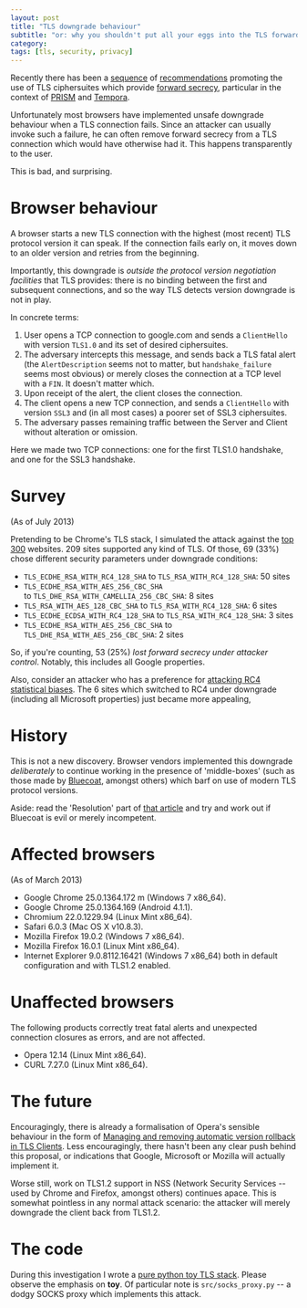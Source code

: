 ```yaml
---
layout: post
title: "TLS downgrade behaviour"
subtitle: "or: why you shouldn't put all your eggs into the TLS forward secrecy basket"
category: 
tags: [tls, security, privacy]
---
```

Recently there has been a [sequence][1] of [recommendations][2] promoting the use of TLS ciphersuites which provide [forward secrecy][], particular in the context of [PRISM][] and [Tempora][].

[1]: https://community.qualys.com/blogs/securitylabs/2013/06/25/ssl-labs-deploying-forward-secrecy
[2]: http://www.theregister.co.uk/2013/06/26/ssl_forward_secrecy/
[forward secrecy]: http://en.wikipedia.org/wiki/Forward_secrecy
[PRISM]: http://en.wikipedia.org/wiki/PRISM_(surveillance_program)
[Tempora]: http://en.wikipedia.org/wiki/Tempora

Unfortunately most browsers have implemented unsafe downgrade behaviour when a TLS connection fails.  Since an attacker can usually invoke such a failure, he can often remove forward secrecy from a TLS connection which would have otherwise had it.  This happens transparently to the user.

This is bad, and surprising.

# Browser behaviour
A browser starts a new TLS connection with the highest (most recent) TLS protocol version it can speak.  If the connection fails early on, it moves down to an older version and retries from the beginning.

Importantly, this downgrade is *outside the protocol version negotiation facilities* that TLS provides: there is no binding between the first and subsequent connections, and so the way TLS detects version downgrade is not in play.

In concrete terms:

1. User opens a TCP connection to google.com and sends a `ClientHello` with version `TLS1.0` and its set of desired ciphersuites.
2. The adversary intercepts this message, and sends back a TLS fatal alert (the `AlertDescription` seems not to matter, but `handshake_failure` seems most obvious) or merely closes the connection at a TCP level with a `FIN`.  It doesn't matter which.
3. Upon receipt of the alert, the client closes the connection.
4. The client opens a new TCP connection, and sends a `ClientHello` with version `SSL3` and (in all most cases) a poorer set of SSL3 ciphersuites.
5. The adversary passes remaining traffic between the Server and Client without alteration or omission.

Here we made two TCP connections: one for the first TLS1.0 handshake, and one for the SSL3 handshake.

# Survey

(As of July 2013)

Pretending to be Chrome's TLS stack, I simulated the attack against the [top 300][] websites. 209 sites supported any kind of TLS.  Of those, 69 (33%) chose different security parameters under downgrade conditions:

* `TLS_ECDHE_RSA_WITH_RC4_128_SHA` to `TLS_RSA_WITH_RC4_128_SHA`: 50 sites
* `TLS_ECDHE_RSA_WITH_AES_256_CBC_SHA` <br> to `TLS_DHE_RSA_WITH_CAMELLIA_256_CBC_SHA`: 8 sites
* `TLS_RSA_WITH_AES_128_CBC_SHA` to `TLS_RSA_WITH_RC4_128_SHA`: 6 sites
* `TLS_ECDHE_ECDSA_WITH_RC4_128_SHA` to `TLS_RSA_WITH_RC4_128_SHA`: 3 sites
* `TLS_ECDHE_RSA_WITH_AES_256_CBC_SHA` to `TLS_DHE_RSA_WITH_AES_256_CBC_SHA`: 2 sites

So, if you're counting, 53 (25%) *lost forward secrecy under attacker control*.  Notably, this includes all Google properties.

Also, consider an attacker who has a preference for [attacking RC4 statistical biases][rc4].  The 6 sites which switched to RC4 under downgrade (including all Microsoft properties) just became more appealing,

[top 300]: http://www.alexa.com/topsites
[rc4]: http://www.isg.rhul.ac.uk/tls/

# History
This is not a new discovery.  Browser vendors implemented this downgrade *deliberately* to continue working in the presence of 'middle-boxes' (such as those made by [Bluecoat][], amongst others) which barf on use of modern TLS protocol versions.

Aside: read the 'Resolution' part of [that article][Bluecoat] and try and work out if Bluecoat is evil or merely incompetent.

[Bluecoat]: https://kb.bluecoat.com/index?page=content&id=KB5493  (incompetence in action)

# Affected browsers
(As of March 2013)

* Google Chrome 25.0.1364.172 m (Windows 7 x86_64).
* Google Chrome 25.0.1364.169 (Android 4.1.1).
* Chromium 22.0.1229.94 (Linux Mint x86_64).
* Safari 6.0.3 (Mac OS X v10.8.3).
* Mozilla Firefox 19.0.2 (Windows 7 x86_64).
* Mozilla Firefox 16.0.1 (Linux Mint x86_64).
* Internet Explorer 9.0.8112.16421 (Windows 7 x86_64) both in default configuration and with TLS1.2 enabled.

# Unaffected browsers
The following products correctly treat fatal alerts and unexpected connection closures as errors, and are not affected.

* Opera 12.14 (Linux Mint x86_64).
* CURL 7.27.0 (Linux Mint x86_64).

# The future
Encouragingly, there is already a formalisation of Opera's sensible behaviour in the form of [Managing and removing automatic version rollback in TLS Clients][rollback].  Less encouragingly, there hasn't been any clear push behind this proposal, or indications that Google, Microsoft or Mozilla will actually implement it.

Worse still, work on TLS1.2 support in NSS (Network Security Services -- used by Chrome and Firefox, amongst others) continues apace.  This is somewhat pointless in any normal attack scenario: the attacker will merely downgrade the client back from TLS1.2.

[rollback]: http://tools.ietf.org/html/draft-pettersen-tls-version-rollback-removal-01

# The code
During this investigation I wrote a [pure python toy TLS stack][tls-hacking].  Please observe the emphasis on **toy**.  Of particular note is `src/socks_proxy.py` -- a dodgy SOCKS proxy which implements this attack.

[tls-hacking]: https://github.com/ctz/tls-hacking
